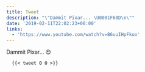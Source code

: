 ```yaml
---
title: Tweet
description: "\"Dammit Pixar... \U0001F60D\n\""
date: '2019-02-11T22:02:23+00:00'
links:
  - 'https://www.youtube.com/watch?v=B6uuIHpFkuo'
---
```

Dammit Pixar... 😍

      {{< tweet 0 0 >}}
    
